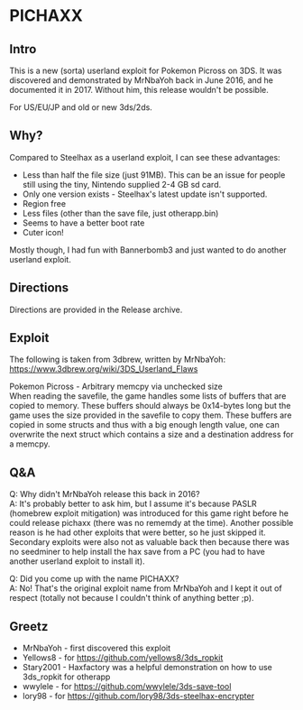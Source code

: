 # PICHAXX

## Intro

This is a new (sorta) userland exploit for Pokemon Picross on 3DS.
It was discovered and demonstrated by MrNbaYoh back in June 2016, and he documented it in 2017. Without him, this release wouldn't be possible.

For US/EU/JP and old or new 3ds/2ds.


## Why?

Compared to Steelhax as a userland exploit, I can see these advantages:
- Less than half the file size (just 91MB). This can be an issue for people still using the tiny, Nintendo supplied 2-4 GB sd card.
- Only one version exists - Steelhax's latest update isn't supported.
- Region free
- Less files (other than the save file, just otherapp.bin)
- Seems to have a better boot rate
- Cuter icon!

Mostly though, I had fun with Bannerbomb3 and just wanted to do another userland exploit.

## Directions 
 
Directions are provided in the Release archive.

## Exploit 

The following is taken from 3dbrew, written by MrNbaYoh:
https://www.3dbrew.org/wiki/3DS_Userland_Flaws

Pokemon Picross - Arbitrary memcpy via unchecked size<br>
When reading the savefile, the game handles some lists of buffers that are copied to memory. These buffers should always be 0x14-bytes long but the game uses the size provided in the savefile to copy them.
These buffers are copied in some structs and thus with a big enough length value, one can overwrite the next struct which contains a size and a destination address for a memcpy.

## Q&A 

Q: Why didn't MrNbaYoh release this back in 2016?<br>
A: It's probably better to ask him, but I assume it's because PASLR (homebrew exploit mitigation) was introduced for this game right before he could release pichaxx (there was no rememdy at the time). Another possible reason is he had other exploits that were better, so he just skipped it. Secondary exploits were also not as valuable back then because there was no seedminer to help install the hax save from a PC (you had to have another userland exploit to install it).

Q: Did you come up with the name PICHAXX?<br>
A: No! That's the original exploit name from MrNbaYoh and I kept it out of respect (totally not because I couldn't think of anything better ;p).
   
## Greetz 

- MrNbaYoh - first discovered this exploit
- Yellows8 - for https://github.com/yellows8/3ds_ropkit
- Stary2001 - Haxfactory was a helpful demonstration on how to use 3ds_ropkit for otherapp
- wwylele - for https://github.com/wwylele/3ds-save-tool
- lory98 - for https://github.com/lory98/3ds-steelhax-encrypter